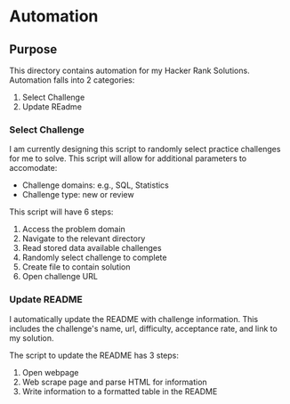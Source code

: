 
# Automation

## Purpose
This directory contains automation for my Hacker Rank Solutions. Automation falls into 2 categories:
1. Select Challenge
2. Update REadme


### Select Challenge
I am currently designing this script to randomly select practice challenges for me to solve. This script will allow for additional parameters to accomodate:
- Challenge domains: e.g.,  SQL, Statistics
- Challenge type: new or review

This script will have 6 steps:
1. Access the problem domain
2. Navigate to the relevant directory
3. Read stored data available challenges
4. Randomly select challenge to complete
5. Create file to contain solution
6. Open challenge URL


### Update README
I automatically update the README with challenge information. This includes the challenge's name, url, difficulty, acceptance rate, and link to my solution.

The script to update the README has 3 steps:
1. Open webpage
2. Web scrape page and parse HTML for information
3. Write information to a formatted table in the README